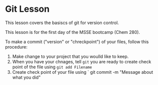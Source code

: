# Git Lesson

This lesson covers the basiscs of git for version control.

This lesson is for the first day of the MSSE bootcamp (Chem 280).

To make a commit ("version" or "chreckpoint") of your files, follow this procedure: 

1. Make change to your project that you woulld like to keep.
2. When you have your chnages, tell `git` you are ready to create check point of the file using `git add Filename`
3. Create check point of your file using ` git commit -m "Message about what you did"